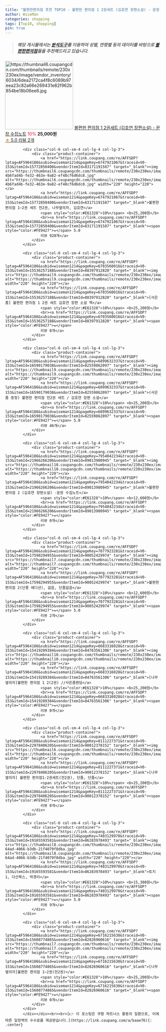```yaml
---
title: "불편한편의점 추천 TOP10 - 불편한 편의점 1 2권세트 (김호연 장편소설) - 문장 수집노트"
author: WiseMan
categories: shopping
tags: [Top10, shopping]
pin: true
---
```


> ##### 해당 게시물에서는 [**분석도구**](https://itemscout.io/)를 이용하여 **성별**, **연령별** 등의 데이터를 바탕으로 [**불편한편의점**](https://link.coupang.com/a/baae76)들을 추천해드리고 있습니다.
<div class="container"><div class="row">
            <div class="col-6 col-sm-4 col-lg-4 col-lg-3">
                <div class="product-container">
                    <a href="https://link.coupang.com/re/AFFSDP?lptag=AF5964186&subid=wiseman1214&pageKey=7915356466&traceid=V0-153&itemId=21729572586&vendorItemId=88778753836" target="_blank"><img src="https://thumbnail6.coupangcdn.com/thumbnails/remote/230x230ex/image/vendor_inventory/6034/6dea2172ca4f8c6089b97eea23c82a66e269431e82f962b854be18b06ee6.jpg" alt="https://thumbnail6.coupangcdn.com/thumbnails/remote/230x230ex/image/vendor_inventory/6034/6dea2172ca4f8c6089b97eea23c82a66e269431e82f962b854be18b06ee6.jpg" width="220" height="220"></a>
                    <a href="https://link.coupang.com/re/AFFSDP?lptag=AF5964186&subid=wiseman1214&pageKey=7915356466&traceid=V0-153&itemId=21729572586&vendorItemId=88778753836" target="_blank">불편한 편의점 1 2권세트 (김호연 장편소설) - 문장 수집노트</a>
                    <span style="color:#E61328">10%</span> <b>25,000원</b>
                    <br><a href="https://link.coupang.com/re/AFFSDP?lptag=AF5964186&subid=wiseman1214&pageKey=7915356466&traceid=V0-153&itemId=21729572586&vendorItemId=88778753836" target="_blank"><span style="color:#FE9427">★</span> 5.0
                    리뷰 2개</a>
                </div>
            </div>
            
            <div class="col-6 col-sm-4 col-lg-4 col-lg-3">
                <div class="product-container">
                    <a href="https://link.coupang.com/re/AFFSDP?lptag=AF5964186&subid=wiseman1214&pageKey=6747921067&traceid=V0-153&itemId=15772850400&vendorItemId=83171191587" target="_blank"><img src="https://thumbnail6.coupangcdn.com/thumbnails/remote/230x230ex/image/retail/images/2976969648357628-4b6fad4b-fe32-463e-9a82-ef48cf6d6dc8.jpg" alt="https://thumbnail6.coupangcdn.com/thumbnails/remote/230x230ex/image/retail/images/2976969648357628-4b6fad4b-fe32-463e-9a82-ef48cf6d6dc8.jpg" width="220" height="220"></a>
                    <a href="https://link.coupang.com/re/AFFSDP?lptag=AF5964186&subid=wiseman1214&pageKey=6747921067&traceid=V0-153&itemId=15772850400&vendorItemId=83171191587" target="_blank">불편한 편의점 1~2권 세트 전2권, 나무옆의자, 김호연</a>
                    <span style="color:#E61328">10%</span> <b>25,200원</b>
                    <br><a href="https://link.coupang.com/re/AFFSDP?lptag=AF5964186&subid=wiseman1214&pageKey=6747921067&traceid=V0-153&itemId=15772850400&vendorItemId=83171191587" target="_blank"><span style="color:#FE9427">★</span> 5.0
                    리뷰 920개</a>
                </div>
            </div>
            
            <div class="col-6 col-sm-4 col-lg-4 col-lg-3">
                <div class="product-container">
                    <a href="https://link.coupang.com/re/AFFSDP?lptag=AF5964186&subid=wiseman1214&pageKey=6703560016&traceid=V0-153&itemId=15536257188&vendorItemId=88397912820" target="_blank"><img src="https://thumbnail9.coupangcdn.com/thumbnails/remote/230x230ex/image/vendor_inventory/855f/6abf06e84e090db95a1297ff2cd40544b508b239e0807de8638955fa3bf4.jpg" alt="https://thumbnail9.coupangcdn.com/thumbnails/remote/230x230ex/image/vendor_inventory/855f/6abf06e84e090db95a1297ff2cd40544b508b239e0807de8638955fa3bf4.jpg" width="220" height="220"></a>
                    <a href="https://link.coupang.com/re/AFFSDP?lptag=AF5964186&subid=wiseman1214&pageKey=6703560016&traceid=V0-153&itemId=15536257188&vendorItemId=88397912820" target="_blank">[사은품] 불편한 편의점 1 2권 세트 김호연 장편 소설 책</a>
                    <span style="color:#E61328">10%</span> <b>25,200원</b>
                    <br><a href="https://link.coupang.com/re/AFFSDP?lptag=AF5964186&subid=wiseman1214&pageKey=6703560016&traceid=V0-153&itemId=15536257188&vendorItemId=88397912820" target="_blank"><span style="color:#FE9427">★</span> 
                    리뷰 0개</a>
                </div>
            </div>
            
            <div class="col-6 col-sm-4 col-lg-4 col-lg-3">
                <div class="product-container">
                    <a href="https://link.coupang.com/re/AFFSDP?lptag=AF5964186&subid=wiseman1214&pageKey=6899632337&traceid=V0-153&itemId=16590179038&vendorItemId=82559862097" target="_blank"><img src="https://thumbnail9.coupangcdn.com/thumbnails/remote/230x230ex/image/vendor_inventory/855f/6abf06e84e090db95a1297ff2cd40544b508b239e0807de8638955fa3bf4.jpg" alt="https://thumbnail9.coupangcdn.com/thumbnails/remote/230x230ex/image/vendor_inventory/855f/6abf06e84e090db95a1297ff2cd40544b508b239e0807de8638955fa3bf4.jpg" width="220" height="220"></a>
                    <a href="https://link.coupang.com/re/AFFSDP?lptag=AF5964186&subid=wiseman1214&pageKey=6899632337&traceid=V0-153&itemId=16590179038&vendorItemId=82559862097" target="_blank">(사은품 증정) 불편한 편의점 전2권 세트 / 김호연 장편 소설</a>
                    <span style="color:#E61328">10%</span> <b>25,200원</b>
                    <br><a href="https://link.coupang.com/re/AFFSDP?lptag=AF5964186&subid=wiseman1214&pageKey=6899632337&traceid=V0-153&itemId=16590179038&vendorItemId=82559862097" target="_blank"><span style="color:#FE9427">★</span> 5.0
                    리뷰 46개</a>
                </div>
            </div>
            
            <div class="col-6 col-sm-4 col-lg-4 col-lg-3">
                <div class="product-container">
                    <a href="https://link.coupang.com/re/AFFSDP?lptag=AF5964186&subid=wiseman1214&pageKey=7954042234&traceid=V0-153&itemId=21966266206&vendorItemId=89013980945" target="_blank"><img src="https://thumbnail10.coupangcdn.com/thumbnails/remote/230x230ex/image/vendor_inventory/fdaf/1ef3f092a4d3df70053c04cdc4125e450bff3b0a34da3adb0eebe2c45f27.jpg" alt="https://thumbnail10.coupangcdn.com/thumbnails/remote/230x230ex/image/vendor_inventory/fdaf/1ef3f092a4d3df70053c04cdc4125e450bff3b0a34da3adb0eebe2c45f27.jpg" width="220" height="220"></a>
                    <a href="https://link.coupang.com/re/AFFSDP?lptag=AF5964186&subid=wiseman1214&pageKey=7954042234&traceid=V0-153&itemId=21966266206&vendorItemId=89013980945" target="_blank">불편한 편의점 2 (김호연 장편소설) -문장 수집노트</a>
                    <span style="color:#E61328">10%</span> <b>12,600원</b>
                    <br><a href="https://link.coupang.com/re/AFFSDP?lptag=AF5964186&subid=wiseman1214&pageKey=7954042234&traceid=V0-153&itemId=21966266206&vendorItemId=89013980945" target="_blank"><span style="color:#FE9427">★</span> 
                    리뷰 0개</a>
                </div>
            </div>
            
            <div class="col-6 col-sm-4 col-lg-4 col-lg-3">
                <div class="product-container">
                    <a href="https://link.coupang.com/re/AFFSDP?lptag=AF5964186&subid=wiseman1214&pageKey=7077923281&traceid=V0-153&itemId=17598294955&vendorItemId=90052429974" target="_blank"><img src="https://thumbnail7.coupangcdn.com/thumbnails/remote/230x230ex/image/vendor_inventory/d236/efc5fa93f7bbc89f668688c1536ca2aec4e04953fe0551c4703013563588.jpg" alt="https://thumbnail7.coupangcdn.com/thumbnails/remote/230x230ex/image/vendor_inventory/d236/efc5fa93f7bbc89f668688c1536ca2aec4e04953fe0551c4703013563588.jpg" width="220" height="220"></a>
                    <a href="https://link.coupang.com/re/AFFSDP?lptag=AF5964186&subid=wiseman1214&pageKey=7077923281&traceid=V0-153&itemId=17598294955&vendorItemId=90052429974" target="_blank">불편한 편의점 2(단풍 에디션), 없음, 단품없음</a>
                    <span style="color:#E61328">10%</span> <b>12,600원</b>
                    <br><a href="https://link.coupang.com/re/AFFSDP?lptag=AF5964186&subid=wiseman1214&pageKey=7077923281&traceid=V0-153&itemId=17598294955&vendorItemId=90052429974" target="_blank"><span style="color:#FE9427">★</span> 5.0
                    리뷰 2개</a>
                </div>
            </div>
            
            <div class="col-6 col-sm-4 col-lg-4 col-lg-3">
                <div class="product-container">
                    <a href="https://link.coupang.com/re/AFFSDP?lptag=AF5964186&subid=wiseman1214&pageKey=6683316028&traceid=V0-153&itemId=15419289384&vendorItemId=84763561306" target="_blank"><img src="https://thumbnail10.coupangcdn.com/thumbnails/remote/230x230ex/image/vendor_inventory/d34f/ba18825625c9624cf4d580bf58d2b01f87089c144f953fca7bf0712d3888.jpg" alt="https://thumbnail10.coupangcdn.com/thumbnails/remote/230x230ex/image/vendor_inventory/d34f/ba18825625c9624cf4d580bf58d2b01f87089c144f953fca7bf0712d3888.jpg" width="220" height="220"></a>
                    <a href="https://link.coupang.com/re/AFFSDP?lptag=AF5964186&subid=wiseman1214&pageKey=6683316028&traceid=V0-153&itemId=15419289384&vendorItemId=84763561306" target="_blank">[나무옆의자]불편한 편의점 1 2(2권) //사은품랜덤</a>
                    <span style="color:#E61328">10%</span> <b>25,200원</b>
                    <br><a href="https://link.coupang.com/re/AFFSDP?lptag=AF5964186&subid=wiseman1214&pageKey=6683316028&traceid=V0-153&itemId=15419289384&vendorItemId=84763561306" target="_blank"><span style="color:#FE9427">★</span> 
                    리뷰 0개</a>
                </div>
            </div>
            
            <div class="col-6 col-sm-4 col-lg-4 col-lg-3">
                <div class="product-container">
                    <a href="https://link.coupang.com/re/AFFSDP?lptag=AF5964186&subid=wiseman1214&pageKey=8111227371&traceid=V0-153&itemId=22978406205&vendorItemId=90012378152" target="_blank"><img src="https://thumbnail6.coupangcdn.com/thumbnails/remote/230x230ex/image/vendor_inventory/eab1/9cc0403541177a9dfd0768f34ce88c1b06588ddaba00a1b286ce5b792b75.jpg" alt="https://thumbnail6.coupangcdn.com/thumbnails/remote/230x230ex/image/vendor_inventory/eab1/9cc0403541177a9dfd0768f34ce88c1b06588ddaba00a1b286ce5b792b75.jpg" width="220" height="220"></a>
                    <a href="https://link.coupang.com/re/AFFSDP?lptag=AF5964186&subid=wiseman1214&pageKey=8111227371&traceid=V0-153&itemId=22978406205&vendorItemId=90012378152" target="_blank">[나무옆의자] 불편한 편의점1-2권세트(전2권), 단품, 단품</a>
                    <span style="color:#E61328">10%</span> <b>25,200원</b>
                    <br><a href="https://link.coupang.com/re/AFFSDP?lptag=AF5964186&subid=wiseman1214&pageKey=8111227371&traceid=V0-153&itemId=22978406205&vendorItemId=90012378152" target="_blank"><span style="color:#FE9427">★</span> 
                    리뷰 0개</a>
                </div>
            </div>
            
            <div class="col-6 col-sm-4 col-lg-4 col-lg-3">
                <div class="product-container">
                    <a href="https://link.coupang.com/re/AFFSDP?lptag=AF5964186&subid=wiseman1214&pageKey=7403129970&traceid=V0-153&itemId=19165593581&vendorItemId=86283978493" target="_blank"><img src="https://thumbnail8.coupangcdn.com/thumbnails/remote/230x230ex/image/retail/images/2023/06/15/14/2/360f103b-64ad-4066-b3db-21f4079f8dba.jpg" alt="https://thumbnail8.coupangcdn.com/thumbnails/remote/230x230ex/image/retail/images/2023/06/15/14/2/360f103b-64ad-4066-b3db-21f4079f8dba.jpg" width="220" height="220"></a>
                    <a href="https://link.coupang.com/re/AFFSDP?lptag=AF5964186&subid=wiseman1214&pageKey=7403129970&traceid=V0-153&itemId=19165593581&vendorItemId=86283978493" target="_blank">토지 1, 다산북스, 박경리</a>
                    <span style="color:#E61328">10%</span> <b>15,300원</b>
                    <br><a href="https://link.coupang.com/re/AFFSDP?lptag=AF5964186&subid=wiseman1214&pageKey=7403129970&traceid=V0-153&itemId=19165593581&vendorItemId=86283978493" target="_blank"><span style="color:#FE9427">★</span> 5.0
                    리뷰 9개</a>
                </div>
            </div>
            
            <div class="col-6 col-sm-4 col-lg-4 col-lg-3">
                <div class="product-container">
                    <a href="https://link.coupang.com/re/AFFSDP?lptag=AF5964186&subid=wiseman1214&pageKey=6716215630&traceid=V0-153&itemId=15608774865&vendorItemId=82826960616" target="_blank"><img src="https://thumbnail7.coupangcdn.com/thumbnails/remote/230x230ex/image/vendor_inventory/5d81/a722b5a87faf6d92add24bc4baedac38554a0cdca7d036f1e3146ca12157.jpg" alt="https://thumbnail7.coupangcdn.com/thumbnails/remote/230x230ex/image/vendor_inventory/5d81/a722b5a87faf6d92add24bc4baedac38554a0cdca7d036f1e3146ca12157.jpg" width="220" height="220"></a>
                    <a href="https://link.coupang.com/re/AFFSDP?lptag=AF5964186&subid=wiseman1214&pageKey=6716215630&traceid=V0-153&itemId=15608774865&vendorItemId=82826960616" target="_blank">[나무옆의자]불편한 편의점 1~2권(전2권)</a>
                    <span style="color:#E61328">10%</span> <b>25,200원</b>
                    <br><a href="https://link.coupang.com/re/AFFSDP?lptag=AF5964186&subid=wiseman1214&pageKey=6716215630&traceid=V0-153&itemId=15608774865&vendorItemId=82826960616" target="_blank"><span style="color:#FE9427">★</span> 
                    리뷰 0개</a>
                </div>
            </div>
            </div></div><br><br>[👉 이 포스팅은 쿠팡 파트너스 활동의 일환으로, 이에 따른 일정액의 수수료를 제공받습니다.](https://link.coupang.com/a/baae76){: .center}